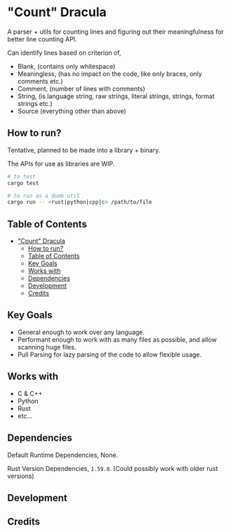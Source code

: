# "Count" Dracula

A parser + utils for counting lines and figuring out their meaningfulness for better line counting API.

Can identify lines based on criterion of,
- Blank, (contains only whitespace)
- Meaningless, (has no impact on the code, like only braces, only comments etc.)
- Comment, (number of lines with comments)
- String, (is language string, raw strings, literal strings, strings, format strings etc.)
- Source (everything other than above)

## How to run?

Tentative, planned to be made into a library + binary.

The APIs for use as libraries are WIP.

```sh
# to test
cargo test

# to run as a dumb util
cargo run -- <rust|python|cpp|c> /path/to/file
```

## Table of Contents
- ["Count" Dracula](#count-dracula)
  - [How to run?](#how-to-run)
  - [Table of Contents](#table-of-contents)
  - [Key Goals](#key-goals)
  - [Works with](#works-with)
  - [Dependencies](#dependencies)
  - [Development](#development)
  - [Credits](#credits)

## Key Goals

- General enough to work over any language.
- Performant enough to work with as many files as possible, and allow scanning huge files.
- Pull Parsing for lazy parsing of the code to allow flexible usage. 

## Works with

- C & C++
- Python
- Rust
- etc...

## Dependencies

Default Runtime Dependencies, None.

Rust Version Dependencies, `1.59.0`. (Could possibly work with older rust versions)

## Development
## Credits